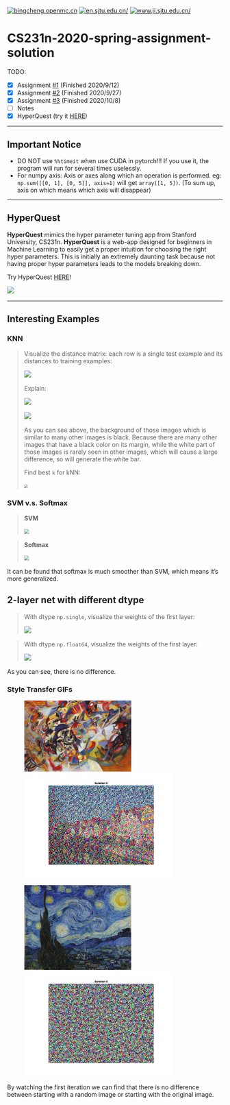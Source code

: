 <a href="https://bingcheng.openmc.cn"><img src="https://img.shields.io/badge/blog-%40bingcheng-brightgreen" alt="bingcheng.openmc.cn"></a>
<a href="http://en.sjtu.edu.cn/"><img src="https://img.shields.io/badge/University-%40SJTU-blue" alt="en.sjtu.edu.cn/"></a>
<a href="https://www.ji.sjtu.edu.cn/"><img src="https://img.shields.io/badge/Institute-%40UM--SJTU%20JI-orange" alt="www.ji.sjtu.edu.cn/"></a>

# CS231n-2020-spring-assignment-solution

TODO:

- [x] Assignment [#1](https://cs231n.github.io/assignments2020/assignment1/) (Finished 2020/9/12)
- [x] Assignment [#2](https://cs231n.github.io/assignments2020/assignment2/) (Finished 2020/9/27)
- [x] Assignment [#3](https://cs231n.github.io/assignments2020/assignment3/) (Finished 2020/10/8)
- [ ] Notes
- [x] HyperQuest (try it [HERE](https://bingcheng.openmc.cn/HyperQuest/))

---

##  Important Notice

- DO NOT use `%%timeit` when use CUDA in pytorch!!! If you use it, the program will run for several times uselessly.
- For numpy axis: Axis or axes along which an operation is performed. eg: `np.sum([[0, 1], [0, 5]], axis=1)` will get `array([1, 5])`. (To sum up, axis on which means which axis will disappear)

---

## HyperQuest

**HyperQuest** mimics the hyper parameter tuning app from Stanford University, CS231n. **HyperQuest** is a web-app designed for beginners in Machine Learning to easily get a proper intuition for choosing the right hyper parameters. This is initially an extremely daunting task because not having proper hyper parameters leads to the models breaking down.

Try HyperQuest [HERE](https://bingcheng.openmc.cn/HyperQuest/)!

![](https://img.vim-cn.com/58/16771e2f97c0468052b4120ca2c68062b42b74.png)

---

## Interesting Examples

### KNN

>  Visualize the distance matrix: each row is a single test example and its distances to training examples:
>
> ![](https://tva2.sinaimg.cn/large/007S8ZIlgy1gjs5v76fxtj30gm02j3yj.jpg)
>
> Explain:
>
> ![](https://tva1.sinaimg.cn/large/007S8ZIlgy1gjs5rwc1u8j30fw01pq2u.jpg)
>
> ![](https://tva1.sinaimg.cn/large/007S8ZIlgy1gjs5sbgp2cj30fw01p745.jpg)
>
> As you can see above, the background of those images which is similar to many other images is black. Because there are many other images that have a black color on its margin, while the white part of those images is rarely seen in other images, which will cause a large difference, so will generate the white bar.
>
> Find best `k` for kNN:
>
> <img src="https://tva1.sinaimg.cn/large/007S8ZIlgy1gjs5y02jnoj30h30dsjrj.jpg" style="zoom: 50%;" />



### SVM v.s. Softmax

> **SVM** 
>
> <img src="https://tva1.sinaimg.cn/large/007S8ZIlgy1gjs5hqrueaj30fw0a3t90.jpg" style="zoom:67%;" />

>  **Softmax**
>
> <img src="https://tva1.sinaimg.cn/large/007S8ZIlgy1gjs5h73qtgj30fw0a3weo.jpg" style="zoom:67%;" />

It can be found that softmax is much smoother than SVM, which means it’s more generalized.

## 2-layer net with different dtype



> With dtype `np.single`, visualize the weights of the first layer:
>
> ![](https://tva1.sinaimg.cn/large/007S8ZIlgy1gjt9y8lqtdj30ch0ch759.jpg)

> With dtype `np.float64`, visualize the weights of the first layer:
>
> ![](https://tva1.sinaimg.cn/large/007S8ZIlgy1gjt9zuf3d7j30ch0chab1.jpg)

As you can see, there is no difference. 



### Style Transfer GIFs

<figure class="half">     <img src="assignment3/styles/composition_vii.jpg" width="250"/><img src="assignment3/style_stransfer.gif" width="350"/> </figure>

<figure class="half">     <img src="assignment3/styles/starry_night.jpg" width="250"/><img src="assignment3/style_stransfer2.gif" width="350"/> </figure>

By watching the first iteration we can find that there is no difference between starting with a random image or starting with the original image.
